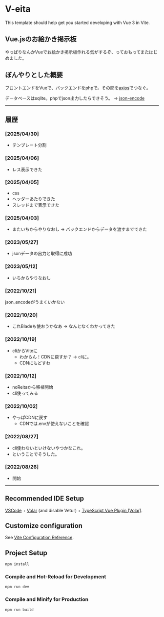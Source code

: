 # V-eita

This template should help get you started developing with Vue 3 in Vite.

## Vue.jsのお絵かき掲示板

やっぱりなんかVueでお絵かき掲示板作れる気がするぞ、っておもってまたはじめました。

## ぼんやりとした概要

フロントエンドをVueで、バックエンドをphpで。その間を[axios](https://github.com/axios/axios)でつなぐ。

データベースはsqlite。phpでjson出力したらできそう。 -> [json-encode](https://www.php.net/manual/ja/function.json-encode.php)

---

## 履歴

### [2025/04/30]

- テンプレート分割

### [2025/04/06]

- レス表示できた

### [2025/04/05]

- css
- ヘッダーあたりできた
- スレッドまで表示できた

### [2025/04/03]

- またいちからやりなおし → バックエンドからデータを渡すまでできた

### [2023/05/27]

- jsonデータの出力と取得に成功

### [2023/05/12]

- いちからやりなおし

### [2022/10/21]

json_encodeがうまくいかない

### [2022/10/20]

- これBladeも使おうかなあ -> なんとなくわかってきた

### [2022/10/19]

- cliからViteに
  - わからん！CDNに戻すか？ -> cliに。
  - CDNにもどすわ

### [2022/10/12]

- noReitaから移植開始
- cli使ってみる

### [2022/10/02]

- やっぱCDNに戻す
  - CDNでは.envが使えないことを確認

### [2022/08/27]

- cli使わないといけないやつかなこれ。
- ということでそうした。

### [2022/08/26]

- 開始

---

## Recommended IDE Setup

[VSCode](https://code.visualstudio.com/) + [Volar](https://marketplace.visualstudio.com/items?itemName=Vue.volar) (and disable Vetur) + [TypeScript Vue Plugin (Volar)](https://marketplace.visualstudio.com/items?itemName=Vue.vscode-typescript-vue-plugin).

## Customize configuration

See [Vite Configuration Reference](https://vitejs.dev/config/).

## Project Setup

```sh
npm install
```

### Compile and Hot-Reload for Development

```sh
npm run dev
```

### Compile and Minify for Production

```sh
npm run build
```
